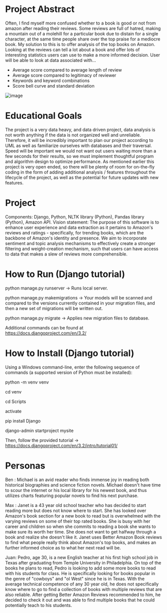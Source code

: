 # Project Abstract
Often, I find myself more confused whether to a book is good or not from amazon after reading their reviews. Some reviews are full of hatred, making a mountain out of a molehill for a particular book due to distain for a single character, at the same time people share over the top praise for a mediocre book. My solution to this is to offer analysis of the top books on Amazon. Looking at the reviews can tell a lot about a book and offer lots of interesting statistics users can use to make a more informed decision. User will be able to look at data associated with...
- Average score compared to average length of review
- Average score compared to legitimacy of reviewer 
- Keywords and keyword combinations
- Score bell curve and standard deviation

![image](https://user-images.githubusercontent.com/89652481/139957337-9f3281c5-9382-4069-9dc4-d78ae9dc2d81.png)


# Educational Goals
The project is a very data heavy, and data driven project, data analysis is not worth anything if the data is not organized well and unreliable. Therefore, it will be incredibly important to plan our project according to UML as well as familiarize ourselves with databases and their traversal. Speed will be important we would not want out users waiting more than a few seconds for their results, so we must implement thoughtful program and algorithm design to optimize performance. As mentioned earlier this project is very open ended, so there will be plenty of room for on-the-fly coding in the form of adding additional analysis / features throughout the lifecycle of the project, as well as the potential for future updates with new features.

# Project 
Components: Django, Python, NLTK library (Python), Pandas library (Python), Amazon API.
Vision statement: The purpose of this software is to enhance user experience and data extraction as it pertains to Amazon's reviews and ratings - specifically, for trending books, which are the backbone of Amazon's identity and presence. We aim to incorporate sentiment and topic analysis mechanisms to effectively create a stronger filtering and weight-creation mechanism, such that users can have access to data that makes a slew of reviews more comprehensible. 

# How to Run (Django tutorial)

python manage.py runserver -> Runs local server.

python manage.py makemigrations -> Your models will be scanned and compared to the versions currently contained in your migration files, and then a new set of migrations will be written out.

python manage.py migrate -> Applies new migration files to database.


Additional commands can be found at https://docs.djangoproject.com/en/3.2/

# How to Install (Django tutorial)

Using a Windows command-line, enter the following sequence of commands (a supported version of Python must be installed):

python -m venv venv

cd venv

cd Scripts

activate

pip install Django

django-admin startproject mysite


Then, follow the provided tutorial -> https://docs.djangoproject.com/en/3.2/intro/tutorial01/

# Personas
Ben : Michael is an avid reader who finds immense joy in reading both historical biographies and science fiction novels. Michael doesn't have time to scour the internet or his local library for his newest book, and thus utilizes charts featuring popular novels to find his next purchase.

Max : Janet is a 43 year old school teacher who has decided to start reading more but does not know where to start. She has looked over Amazon's book section for a new book to read but is overwhelmed with the varying reviews on some of their top rated books. She is busy with her career and children so when she commits to reading a book she wants to make sure its worth her time. She does not want to get halfway through a book and realize she doesn't like it. Janet uses Better Amazon Book reviews to find what people really think about Amazon's top books, and makes an further informed choice as to what her next read will be.  

Juan: Pedro, age 30, is a new English teacher at his first high school job in Texas after graduating from Temple University in Philadelphia. On top of the books he plans to read, Pedro is looking to add some more books to read with his students for class. He is specifically looking for books popular in the genre of "cowboys" and "ol West" since he is in Texas. With the average technical competence of any 30 year old, he does not specifically know where to go to find a collection of books with multiple reviews that are also reliable. After getting Better Amazon Reviews recommended to him, he decided to check it out and was able to find multiple books that he could potentially teach to his students.
